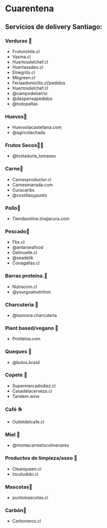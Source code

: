 # Cuarentena

## Servicios de delivery Santiago:

### Verduras 🥒

* Frutonchile.cl
* Vasma.cl
* Huertosdelchef.cl
* Huertasadeo.cl
* Elnegrito.cl
* Mbgreen.cl
* Feriaadomicilio.cl/pedidos
* Huertosdelchef.cl
* @campodebarrio
* @despensapedidos
* @todopaltas
### Huevos🥚
* Huevoslacastellana.com
* @agricolachada
### Frutos Secos🥜🌰
* @tostaduria_tomasso
### Carne🍖
* Carnesproductor.cl
* Carnesmanada.com
* Curacaribs
* @costillasypunto

### Pollo🍖

* Tiendaonline.tinajacura.com

### Pescado🐠

* Fbx.cl
* @antarseafood
* Delmuelle.cl
* @seadelik
* Conagallas.cl

### Barras proteína.🍫

* Nutracom.cl
* @yourgoalnutrition

### Charcuteria 🥓

* @losmora.charcuteria

### Plant based/vegano 🥦

* Protteina.com

### Queques 🧁

* @bolos.brasil

### Copete 🥂

* Supermercadodiez.cl
* Casadelacerveza.cl
* Tandem.wine

### Café ☕

* Outletdelcafe.cl

### Miel 🍜

* @montecarmelocolmenares

### Productos de limpieza/aseo 🧹

* Cleanqueen.cl
* Incoludido.cl

### Mascotas🐶

* puntomascotas.cl

### Carbón🥩

* Carboneros.cl
